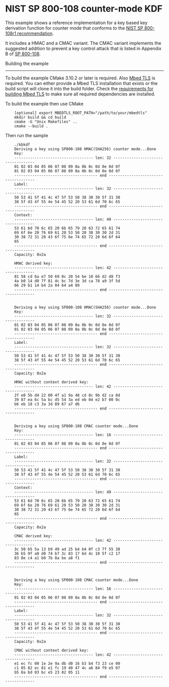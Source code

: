 <!--
SPDX-FileCopyrightText: Copyright (c) 2023 Nordic Semiconductor ASA
SPDX-License-Identifier: Apache-2.0
-->

NIST SP 800-108 counter-mode KDF
================================

This example shows a reference implementation for a key based key derivation function for counter mode that conforms to the [NIST SP 800-108r1 recommendation](https://csrc.nist.gov/pubs/sp/800/108/r1/final).

It includes a HMAC and a CMAC variant.
The CMAC variant implements the suggested addition to prevent a key control attack that is listed in Appendix B of [SP 800-108](https://csrc.nist.gov/pubs/sp/800/108/r1/final).



Building the example
********************
To build the example CMake 3.10.2 or later is required.
Also [Mbed TLS](https://github.com/Mbed-TLS/mbedtls) is required.
You can either provide a Mbed TLS installation that exists or the build script will clone it into the build folder.
Check the [requirements for building Mbed TLS](https://github.com/Mbed-TLS/mbedtls#compiling) to make sure all required dependencies are installed.


To build the example then use CMake

        [optional] export MBEDTLS_ROOT_PATH="/path/to/your/mbedtls"
        mkdir build && cd build
        cmake -G "Unix Makefiles" ..
        cmake --build .


Then run the sample

        ./kbkdf
        Deriving a key using SP800-108 HMAC(SHA256) counter mode...Done
        Key:
        ----------------------------------- len: 32 -----------------------------------
        01 02 03 04 05 06 07 08 09 0a 0b 0c 0d 0e 0d 0f
        01 02 03 04 05 06 07 08 09 0a 0b 0c 0d 0e 0d 0f
        ------------------------------------- end -------------------------------------
        Label:
        ----------------------------------- len: 32 -----------------------------------
        50 53 41 5f 41 4c 47 5f 53 50 38 30 30 5f 31 30
        38 5f 43 4f 55 4e 54 45 52 20 53 61 6d 70 6c 65
        ------------------------------------- end -------------------------------------
        Context:
        ----------------------------------- len: 49 -----------------------------------
        53 61 6d 70 6c 65 20 6b 65 79 20 63 72 65 61 74
        69 6f 6e 20 76 69 61 20 53 50 20 38 30 30 2d 31
        30 38 72 31 20 43 6f 75 6e 74 65 72 20 6d 6f 64
        65
        ------------------------------------- end -------------------------------------
        Capacity: 0x2a

        HMAC derived key:
        ----------------------------------- len: 42 -----------------------------------
        81 58 cd 6a e7 50 69 0c 20 54 be 10 66 d2 d8 f3
        4a b0 14 d0 7f 81 4c bc 7d 3e 3d ca 78 a9 3f 5d
        66 29 b1 14 b4 2a 04 64 a4 89
        ------------------------------------- end -------------------------------------


        Deriving a key using SP800-108 HMAC(SHA256) counter mode...Done
        Key:
        ----------------------------------- len: 32 -----------------------------------
        01 02 03 04 05 06 07 08 09 0a 0b 0c 0d 0e 0d 0f
        01 02 03 04 05 06 07 08 09 0a 0b 0c 0d 0e 0d 0f
        ------------------------------------- end -------------------------------------
        Label:
        ----------------------------------- len: 32 -----------------------------------
        50 53 41 5f 41 4c 47 5f 53 50 38 30 30 5f 31 30
        38 5f 43 4f 55 4e 54 45 52 20 53 61 6d 70 6c 65
        ------------------------------------- end -------------------------------------
        Capacity: 0x2a

        HMAC without context derived key:
        ----------------------------------- len: 42 -----------------------------------
        2f e0 5b d4 22 00 4f a1 9a 48 cd 8c 9b d2 ca 8d
        39 87 ea 6c 5a bc d5 54 3a ed eb 04 e2 b7 00 0c
        b6 eb 18 c3 3a 3d 89 67 a7 d6
        ------------------------------------- end -------------------------------------


        Deriving a key using SP800-108 CMAC counter mode...Done
        Key:
        ----------------------------------- len: 16 -----------------------------------
        01 02 03 04 05 06 07 08 09 0a 0b 0c 0d 0e 0d 0f
        ------------------------------------- end -------------------------------------
        Label:
        ----------------------------------- len: 32 -----------------------------------
        50 53 41 5f 41 4c 47 5f 53 50 38 30 30 5f 31 30
        38 5f 43 4f 55 4e 54 45 52 20 53 61 6d 70 6c 65
        ------------------------------------- end -------------------------------------
        Context:
        ----------------------------------- len: 49 -----------------------------------
        53 61 6d 70 6c 65 20 6b 65 79 20 63 72 65 61 74
        69 6f 6e 20 76 69 61 20 53 50 20 38 30 30 2d 31
        30 38 72 31 20 43 6f 75 6e 74 65 72 20 6d 6f 64
        65
        ------------------------------------- end -------------------------------------
        Capacity: 0x2a

        CMAC derived key:
        ----------------------------------- len: 42 -----------------------------------
        3c 50 b5 5a 13 b9 49 ad 25 b4 b4 0f c3 7f 55 38
        36 b5 9f a0 d0 74 b7 3c 83 17 6d 4c 10 5f c2 17
        83 8e c4 a1 b0 7b 8a be a8 f1
        ------------------------------------- end -------------------------------------


        Deriving a key using SP800-108 CMAC counter mode...Done
        Key:
        ----------------------------------- len: 16 -----------------------------------
        01 02 03 04 05 06 07 08 09 0a 0b 0c 0d 0e 0d 0f
        ------------------------------------- end -------------------------------------
        Label:
        ----------------------------------- len: 32 -----------------------------------
        50 53 41 5f 41 4c 47 5f 53 50 38 30 30 5f 31 30
        38 5f 43 4f 55 4e 54 45 52 20 53 61 6d 70 6c 65
        ------------------------------------- end -------------------------------------
        Capacity: 0x2a

        CMAC without context derived key:
        ----------------------------------- len: 42 -----------------------------------
        e1 ec fc 00 1e 2e 9a db d0 16 b3 b4 f3 23 ce 00
        c1 05 82 ec 81 e1 fc 19 40 47 4c a6 84 f9 e5 07
        b5 8a bd 03 bc e5 23 82 05 11
        ------------------------------------- end -------------------------------------
